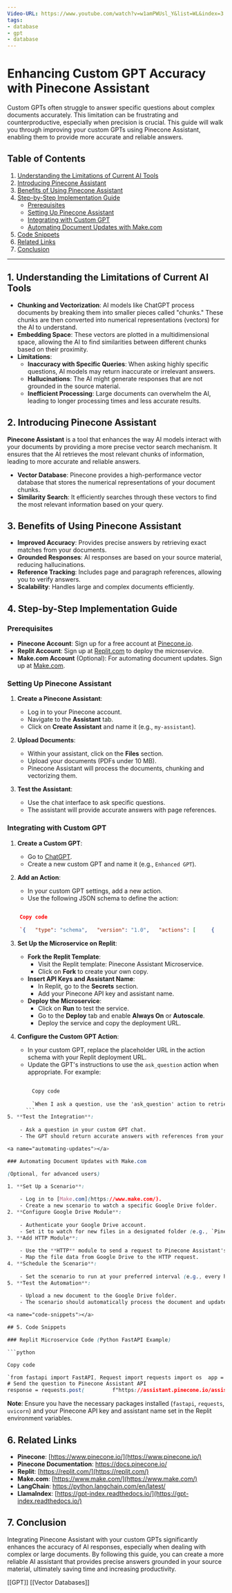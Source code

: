 ```yaml
---
Video-URL: https://www.youtube.com/watch?v=w1amPWUsl_Y&list=WL&index=3
tags:
- database
- gpt
- database
---
```


# Enhancing Custom GPT Accuracy with Pinecone Assistant

Custom GPTs often struggle to answer specific questions about complex documents accurately. This limitation can be frustrating and counterproductive, especially when precision is crucial. This guide will walk you through improving your custom GPTs using Pinecone Assistant, enabling them to provide more accurate and reliable answers.

## Table of Contents

1. [Understanding the Limitations of Current AI Tools](#limitations)
2. [Introducing Pinecone Assistant](#pinecone-assistant)
3. [Benefits of Using Pinecone Assistant](#benefits)
4. [Step-by-Step Implementation Guide](#implementation-guide)
    - [Prerequisites](#prerequisites)
    - [Setting Up Pinecone Assistant](#setting-up-pinecone-assistant)
    - [Integrating with Custom GPT](#integrating-with-custom-gpt)
    - [Automating Document Updates with Make.com](#automating-updates)
5. [Code Snippets](#code-snippets)
6. [Related Links](#related-links)
7. [Conclusion](#conclusion)

---

<a name="limitations"></a>

## 1. Understanding the Limitations of Current AI Tools

- **Chunking and Vectorization**: AI models like ChatGPT process documents by breaking them into smaller pieces called "chunks." These chunks are then converted into numerical representations (vectors) for the AI to understand.
- **Embedding Space**: These vectors are plotted in a multidimensional space, allowing the AI to find similarities between different chunks based on their proximity.
- **Limitations**:
    - **Inaccuracy with Specific Queries**: When asking highly specific questions, AI models may return inaccurate or irrelevant answers.
    - **Hallucinations**: The AI might generate responses that are not grounded in the source material.
    - **Inefficient Processing**: Large documents can overwhelm the AI, leading to longer processing times and less accurate results.

<a name="pinecone-assistant"></a>

## 2. Introducing Pinecone Assistant

**Pinecone Assistant** is a tool that enhances the way AI models interact with your documents by providing a more precise vector search mechanism. It ensures that the AI retrieves the most relevant chunks of information, leading to more accurate and reliable answers.

- **Vector Database**: Pinecone provides a high-performance vector database that stores the numerical representations of your document chunks.
- **Similarity Search**: It efficiently searches through these vectors to find the most relevant information based on your query.

<a name="benefits"></a>

## 3. Benefits of Using Pinecone Assistant

- **Improved Accuracy**: Provides precise answers by retrieving exact matches from your documents.
- **Grounded Responses**: AI responses are based on your source material, reducing hallucinations.
- **Reference Tracking**: Includes page and paragraph references, allowing you to verify answers.
- **Scalability**: Handles large and complex documents efficiently.

<a name="implementation-guide"></a>

## 4. Step-by-Step Implementation Guide

<a name="prerequisites"></a>

### Prerequisites

- **Pinecone Account**: Sign up for a free account at [Pinecone.io](https://www.pinecone.io/).
- **Replit Account**: Sign up at [Replit.com](https://replit.com/) to deploy the microservice.
- **Make.com Account** (Optional): For automating document updates. Sign up at [Make.com](https://www.make.com/).

<a name="setting-up-pinecone-assistant"></a>

### Setting Up Pinecone Assistant

1. **Create a Pinecone Assistant**:

    - Log in to your Pinecone account.
    - Navigate to the **Assistant** tab.
    - Click on **Create Assistant** and name it (e.g., `my-assistant`).
2. **Upload Documents**:

    - Within your assistant, click on the **Files** section.
    - Upload your documents (PDFs under 10 MB).
    - Pinecone Assistant will process the documents, chunking and vectorizing them.
3. **Test the Assistant**:

    - Use the chat interface to ask specific questions.
    - The assistant will provide accurate answers with page references.

<a name="integrating-with-custom-gpt"></a>

### Integrating with Custom GPT

1. **Create a Custom GPT**:

    - Go to [ChatGPT](https://chat.openai.com/).
    - Create a new custom GPT and name it (e.g., `Enhanced GPT`).
2. **Add an Action**:

    - In your custom GPT settings, add a new action.
    - Use the following JSON schema to define the action:

```json
    
    Copy code
    
    `{   "type": "schema",   "version": "1.0",   "actions": [     {       "name": "ask_question",       "description": "Ask a question to the Pinecone Assistant.",       "parameters": {         "type": "object",         "properties": {           "question": {             "type": "string",             "description": "The question to ask."           }         },         "required": ["question"]       }     }   ] }`
   ```

3. **Set Up the Microservice on Replit**:

    - **Fork the Replit Template**:
        - Visit the Replit template: Pinecone Assistant Microservice.
        - Click on **Fork** to create your own copy.
    - **Insert API Keys and Assistant Name**:
        - In Replit, go to the **Secrets** section.
        - Add your Pinecone API key and assistant name.
    - **Deploy the Microservice**:
        - Click on **Run** to test the service.
        - Go to the **Deploy** tab and enable **Always On** or **Autoscale**.
        - Deploy the service and copy the deployment URL.
4. **Configure the Custom GPT Action**:

    - In your custom GPT, replace the placeholder URL in the action schema with your Replit deployment URL.
    - Update the GPT's instructions to use the `ask_question` action when appropriate. For example:

```css
        
        Copy code
        
        `When I ask a question, use the 'ask_question' action to retrieve the answer from the Pinecone Assistant.`
      ```  
5. **Test the Integration**:
    
    - Ask a question in your custom GPT chat.
    - The GPT should return accurate answers with references from your documents.

<a name="automating-updates"></a>

### Automating Document Updates with Make.com

(Optional, for advanced users)

1. **Set Up a Scenario**:
    
    - Log in to [Make.com](https://www.make.com/).
    - Create a new scenario to watch a specific Google Drive folder.
2. **Configure Google Drive Module**:
    
    - Authenticate your Google Drive account.
    - Set it to watch for new files in a designated folder (e.g., `Pinecone Documents`).
3. **Add HTTP Module**:
    
    - Use the **HTTP** module to send a request to Pinecone Assistant's API endpoint for file upload.
    - Map the file data from Google Drive to the HTTP request.
4. **Schedule the Scenario**:
    
    - Set the scenario to run at your preferred interval (e.g., every hour).
5. **Test the Automation**:
    
    - Upload a new document to the Google Drive folder.
    - The scenario should automatically process the document and update Pinecone Assistant.

<a name="code-snippets"></a>

## 5. Code Snippets

### Replit Microservice Code (Python FastAPI Example)

```python

Copy code

`from fastapi import FastAPI, Request import requests import os  app = FastAPI()  PINECONE_API_KEY = os.environ.get("PINECONE_API_KEY") ASSISTANT_NAME = os.environ.get("ASSISTANT_NAME")  @app.post("/ask_question") async def ask_question(request: Request):     data = await request.json()     question = data.get("question")     
# Send the question to Pinecone Assistant API     
response = requests.post(         f"https://assistant.pinecone.io/assistants/{ASSISTANT_NAME}/chat",         headers={"Authorization": f"Bearer {PINECONE_API_KEY}"},         json={"message": question}     )     return response.json()`
```

**Note**: Ensure you have the necessary packages installed (`fastapi`, `requests`, `uvicorn`) and your Pinecone API key and assistant name set in the Replit environment variables.

<a name="related-links"></a>

## 6. Related Links

- **Pinecone**: [https://www.pinecone.io/](https://www.pinecone.io/)
- **Pinecone Documentation**: https://docs.pinecone.io/
- **Replit**: [https://replit.com/](https://replit.com/)
- **Make.com**: [https://www.make.com/](https://www.make.com/)
- **LangChain**: https://python.langchain.com/en/latest/
- **LlamaIndex**: [https://gpt-index.readthedocs.io/](https://gpt-index.readthedocs.io/)

<a name="conclusion"></a>

## 7. Conclusion

Integrating Pinecone Assistant with your custom GPTs significantly enhances the accuracy of AI responses, especially when dealing with complex or large documents. By following this guide, you can create a more reliable AI assistant that provides precise answers grounded in your source material, ultimately saving time and increasing productivity.

[[GPT]] [[Vector Databases]]